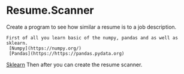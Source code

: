 # Resume.Scanner
Create a program to see how similar a resume is to a job description.

    First of all you learn basic of the numpy, pandas and as well as sklearn.
     [Numpy](https://numpy.org/)
     [Pandas](https://https://pandas.pydata.org)
   [Sklearn](https://https://scikit-learn.org/)
    Then after you can create the resume scanner.
